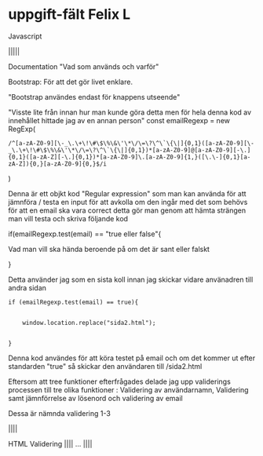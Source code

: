 # uppgift-fält Felix L

Javascript


|||||

Documentation "Vad som används och varför"

Bootstrap: För att det gör livet enklare.

"Bootstrap användes endast för knappens utseende"


"Visste lite från innan hur man kunde göra detta men för hela denna kod av innehållet hittade jag av en annan person"
const emailRegexp = new RegExp(


    /^[a-zA-Z0-9][\-_\.\+\!\#\$\%\&\'\*\/\=\?\^\`\{\|]{0,1}([a-zA-Z0-9][\-_\.\+\!\#\$\%\&\'\*\/\=\?\^\`\{\|]{0,1})*[a-zA-Z0-9]@[a-zA-Z0-9][-\.]{0,1}([a-zA-Z][-\.]{0,1})*[a-zA-Z0-9]\.[a-zA-Z0-9]{1,}([\.\-]{0,1}[a-zA-Z]){0,}[a-zA-Z0-9]{0,}$/i
    
    
  )
  
  Denna är ett objkt kod  "Regular expression" som man kan använda för att jämnföra / testa en input för att avkolla om den ingår med det som behövs för att en email ska vara correct detta gör man genom att hämta strängen man vill testa och skriva följande kod
  
if(emailRegexp.test(email) == "true eller false"{

  Vad man vill ska hända beroende på om det är sant eller falskt
  
}

Detta använder jag som en sista koll innan jag skickar vidare använadren till andra sidan


    if (emailRegexp.test(email) == true){
    
    
        window.location.replace("sida2.html");
        
        
    }


Denna kod användes för att köra testet på email och om det kommer ut efter standarden "true" så skickar den användaren till /sida2.html


Eftersom att tree funktioner efterfrågades delade jag upp validerings processen till tre olika funktioner : Validering av användarnamn, Validering samt jämnförrelse av lösenord
och validering av email

Dessa är nämnda validering 1-3

||||

HTML Validering 
||||
...
||||
